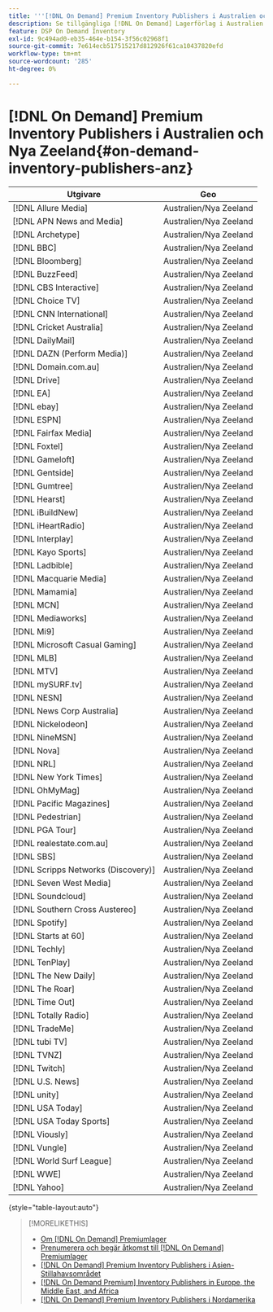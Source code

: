```yaml
---
title: '''[!DNL On Demand] Premium Inventory Publishers i Australien och Nya Zeeland'
description: Se tillgängliga [!DNL On Demand] Lagerförlag i Australien och Nya Zeeland.
feature: DSP On Demand Inventory
exl-id: 9c494ad0-eb35-464e-b154-3f56c02968f1
source-git-commit: 7e614ecb517515217d812926f61ca10437820efd
workflow-type: tm+mt
source-wordcount: '285'
ht-degree: 0%

---
```


# [!DNL On Demand] Premium Inventory Publishers i Australien och Nya Zeeland{#on-demand-inventory-publishers-anz}

<!-- get from Amanda Cabrera <acabrera@adobe.com> -->

| Utgivare | Geo |
|------------------------------|--------------|
| [!DNL Allure Media] | Australien/Nya Zeeland |
| [!DNL APN News and Media] | Australien/Nya Zeeland |
| [!DNL Archetype] | Australien/Nya Zeeland |
| [!DNL BBC] | Australien/Nya Zeeland |
| [!DNL Bloomberg] | Australien/Nya Zeeland |
| [!DNL BuzzFeed] | Australien/Nya Zeeland |
| [!DNL CBS Interactive] | Australien/Nya Zeeland |
| [!DNL Choice TV] | Australien/Nya Zeeland |
| [!DNL CNN International] | Australien/Nya Zeeland |
| [!DNL Cricket Australia] | Australien/Nya Zeeland |
| [!DNL DailyMail] | Australien/Nya Zeeland |
| [!DNL DAZN (Perform Media)] | Australien/Nya Zeeland |
| [!DNL Domain.com.au] | Australien/Nya Zeeland |
| [!DNL Drive] | Australien/Nya Zeeland |
| [!DNL EA] | Australien/Nya Zeeland |
| [!DNL ebay] | Australien/Nya Zeeland |
| [!DNL ESPN] | Australien/Nya Zeeland |
| [!DNL Fairfax Media] | Australien/Nya Zeeland |
| [!DNL Foxtel] | Australien/Nya Zeeland |
| [!DNL Gameloft] | Australien/Nya Zeeland |
| [!DNL Gentside] | Australien/Nya Zeeland |
| [!DNL Gumtree] | Australien/Nya Zeeland |
| [!DNL Hearst] | Australien/Nya Zeeland |
| [!DNL iBuildNew] | Australien/Nya Zeeland |
| [!DNL iHeartRadio] | Australien/Nya Zeeland |
| [!DNL Interplay] | Australien/Nya Zeeland |
| [!DNL Kayo Sports] | Australien/Nya Zeeland |
| [!DNL Ladbible] | Australien/Nya Zeeland |
| [!DNL Macquarie Media] | Australien/Nya Zeeland |
| [!DNL Mamamia] | Australien/Nya Zeeland |
| [!DNL MCN] | Australien/Nya Zeeland |
| [!DNL Mediaworks] | Australien/Nya Zeeland |
| [!DNL Mi9] | Australien/Nya Zeeland |
| [!DNL Microsoft Casual Gaming] | Australien/Nya Zeeland |
| [!DNL MLB] | Australien/Nya Zeeland |
| [!DNL MTV] | Australien/Nya Zeeland |
| [!DNL mySURF.tv] | Australien/Nya Zeeland |
| [!DNL NESN] | Australien/Nya Zeeland |
| [!DNL News Corp Australia] | Australien/Nya Zeeland |
| [!DNL Nickelodeon] | Australien/Nya Zeeland |
| [!DNL NineMSN] | Australien/Nya Zeeland |
| [!DNL Nova] | Australien/Nya Zeeland |
| [!DNL NRL] | Australien/Nya Zeeland |
| [!DNL New York Times] | Australien/Nya Zeeland |
| [!DNL OhMyMag] | Australien/Nya Zeeland |
| [!DNL Pacific Magazines] | Australien/Nya Zeeland |
| [!DNL Pedestrian] | Australien/Nya Zeeland |
| [!DNL PGA Tour] | Australien/Nya Zeeland |
| [!DNL realestate.com.au] | Australien/Nya Zeeland |
| [!DNL SBS] | Australien/Nya Zeeland |
| [!DNL Scripps Networks (Discovery)] | Australien/Nya Zeeland |
| [!DNL Seven West Media] | Australien/Nya Zeeland |
| [!DNL Soundcloud] | Australien/Nya Zeeland |
| [!DNL Southern Cross Austereo] | Australien/Nya Zeeland |
| [!DNL Spotify] | Australien/Nya Zeeland |
| [!DNL Starts at 60] | Australien/Nya Zeeland |
| [!DNL Techly] | Australien/Nya Zeeland |
| [!DNL TenPlay] | Australien/Nya Zeeland |
| [!DNL The New Daily] | Australien/Nya Zeeland |
| [!DNL The Roar] | Australien/Nya Zeeland |
| [!DNL Time Out] | Australien/Nya Zeeland |
| [!DNL Totally Radio] | Australien/Nya Zeeland |
| [!DNL TradeMe] | Australien/Nya Zeeland |
| [!DNL tubi TV] | Australien/Nya Zeeland |
| [!DNL TVNZ] | Australien/Nya Zeeland |
| [!DNL Twitch] | Australien/Nya Zeeland |
| [!DNL U.S. News] | Australien/Nya Zeeland |
| [!DNL unity] | Australien/Nya Zeeland |
| [!DNL USA Today] | Australien/Nya Zeeland |
| [!DNL USA Today Sports] | Australien/Nya Zeeland |
| [!DNL Viously] | Australien/Nya Zeeland |
| [!DNL Vungle] | Australien/Nya Zeeland |
| [!DNL World Surf League] | Australien/Nya Zeeland |
| [!DNL WWE] | Australien/Nya Zeeland |
| [!DNL Yahoo] | Australien/Nya Zeeland |

{style="table-layout:auto"}

>[!MORELIKETHIS]
>
>* [Om [!DNL On Demand] Premiumlager](on-demand-inventory-about.md)
>* [Prenumerera och begär åtkomst till [!DNL On Demand] Premiumlager](on-demand-inventory-subscribe.md)
>* [[!DNL On Demand] Premium Inventory Publishers i Asien-Stillahavsområdet](on-demand-inventory-publishers-apac.md)
>* [[!DNL On Demand Premium] Inventory Publishers in Europe, the Middle East, and Africa](on-demand-inventory-publishers-emea.md)
>* [[!DNL On Demand] Premium Inventory Publishers i Nordamerika](on-demand-inventory-publishers-na.md)

